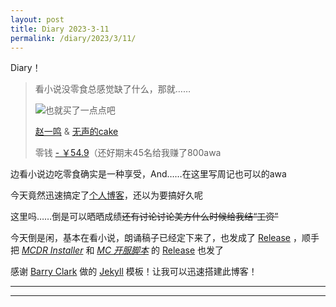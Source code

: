 ```yaml
---
layout: post
title: Diary 2023-3-11
permalink: /diary/2023/3/11/
---
```


Diary！

>看小说没零食总感觉缺了什么，那就……
>
>![也就买了一点点吧](<{{ site.baseurl }}/pictures/2023-3-11/pay-for-food.jpg>)
>
>[赵一鸣](<http://www.zymls.com/> "贼便宜") & [无声的cake](<https://zhuanlan.zhihu.com/p/390042284> "奶茶是真的好喝awa")
>
>零钱 [- ￥54.9](<> "奶茶是好喝，但是有点点小贵啊")（还好期末45名给我赚了800awa

边看小说边吃零食确实是一种享受，And……在这里写周记也可以的awa

今天竟然迅速搞定了[个人博客](<https://xieyuen.github.io> "就是这个网站!")，还以为要搞好久呢

这里吗……倒是可以晒晒成绩~~还有讨论讨论美方什么时候给我结“工资”~~

今天倒是闲，基本在看小说，朗诵稿子已经定下来了，也发成了 [Release](<https://github.com/xieyuen/Document/releases>) ，顺手把 [*MCDR Installer*](<https://github.com/xieyuen/Tool-Gallery/blob/main/MCDR-Installer/README.md>) 和 [*MC 开服脚本*](<https://github.com/xieyuen/Tool-Gallery/blob/main/MC-Server-Startup/README.MD>) 的 [Release](<https://github.com/xieyuen/Tool-Gallery/releases>) 也发了

感谢 [Barry Clark](<https://github.com/barryclark/>) 做的 [Jekyll](<https://github.com/barryclark/jekyll-now>) 模板！让我可以迅速搭建此博客！

---
---
